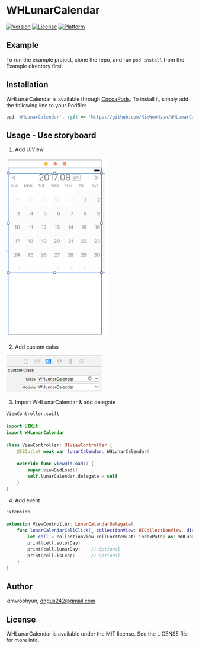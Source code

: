 # WHLunarCalendar

[![Version](https://img.shields.io/cocoapods/v/WHLunarCalendar.svg?style=flat)](http://cocoapods.org/pods/WHLunarCalendar)
[![License](https://img.shields.io/cocoapods/l/WHLunarCalendar.svg?style=flat)](http://cocoapods.org/pods/WHLunarCalendar)
[![Platform](https://img.shields.io/cocoapods/p/WHLunarCalendar.svg?style=flat)](http://cocoapods.org/pods/WHLunarCalendar)

## Example

To run the example project, clone the repo, and run `pod install` from the Example directory first.

## Installation

WHLunarCalendar is available through [CocoaPods](http://cocoapods.org). To install
it, simply add the following line to your Podfile:

```ruby
pod 'WHLunarCalendar', :git => 'https://github.com/KimWooHyun/WHLunarCalendar.git', :branch => 'master'
```

## Usage - Use storyboard

1. Add UIView

![image](./Assets/1.png)

2. Add custom calss

![image](./Assets/2.png)

3. Import WHLunarCalendar & add delegate

```swift
ViewController.swift

import UIKit
import WHLunarCalendar

class ViewController: UIViewController {
    @IBOutlet weak var lunarCalendar: WHLunarCalendar!

    override func viewDidLoad() {
        super.viewDidLoad()
        self.lunarCalendar.delegate = self
    }
}
```
4. Add event

```swift
Extension

extension ViewController: LunarCalendarDelegate{
    func lunarCalendarCellClick(_ collectionView: UICollectionView, didSelectItemAt indexPath: IndexPath) {
        let cell = collectionView.cellForItem(at: indexPath) as! WHLunarCalendarCell
        print(cell.solorDay)
        print(cell.lunarDay)    // Optional
        print(cell.isLeap)      // Optional
    }
}
```


## Author

kimwoohyun, dngus242@gmail.com

## License

WHLunarCalendar is available under the MIT license. See the LICENSE file for more info.
